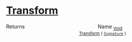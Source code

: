 # [Transform](./ResampleSamplesCountBased-100663803.md)



Returns<img width=200/>Name
<sub>[Void](https://docs.microsoft.com/en-us/dotnet/api/System.Void)</sub><img width=200/><sub>[Transform](./ResampleSamplesCountBased-100663803.md) ( [`Signature`](./../../../../Signature.md) )</sub><br>


